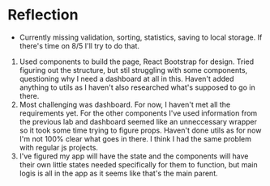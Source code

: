 # Reflection

- Currently missing validation, sorting, statistics, saving to local storage. If there's time on 8/5 I'll try to do that.

1. Used components to build the page, React Bootstrap for design. Tried figuring out the structure, but stil struggling with some components, questioning why I need a dashboard at all in this. Haven't added anything to utils as I haven't also researched what's supposed to go in there.
2. Most challenging was dashboard. For now, I haven't met all the requirements yet. For the other components I've used information from the previous lab and dashboard seemed like an unneccessary wrapper so it took some time trying to figure props. Haven't done utils as for now I'm not 100% clear what goes in there. I think I had the same problem with regular js projects.
3. I've figured my app will have the state and the components will have their own little states needed specifically for them to function, but main logis is all in the app as it seems like that's the main parent.
